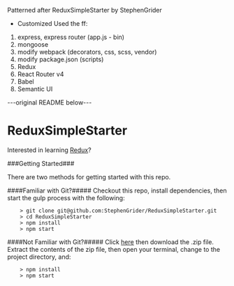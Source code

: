 Patterned after ReduxSimpleStarter by StephenGrider

- Customized
Used the ff:
1. express, express router (app.js - bin)
2. mongoose
3. modify webpack (decorators, css, scss, vendor)
4. modify package.json (scripts)
5. Redux
6. React Router v4
7. Babel
8. Semantic UI

---original README below---

# ReduxSimpleStarter

Interested in learning [Redux](https://www.udemy.com/react-redux/)?

###Getting Started###

There are two methods for getting started with this repo.

####Familiar with Git?#####
Checkout this repo, install dependencies, then start the gulp process with the following:

```
	> git clone git@github.com:StephenGrider/ReduxSimpleStarter.git
	> cd ReduxSimpleStarter
	> npm install
	> npm start
```

####Not Familiar with Git?#####
Click [here](https://github.com/StephenGrider/ReactStarter/releases) then download the .zip file.  Extract the contents of the zip file, then open your terminal, change to the project directory, and:

```
	> npm install
	> npm start
```
